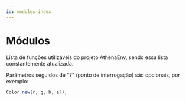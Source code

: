 ```yaml
---
id: modules-index
---
```


# Módulos

Lista de funções utilizáveis do projeto AthenaEnv, sendo essa lista constantemente atualizada.

Parâmetros seguidos de "?" (ponto de interrogação) são opcionais, por exemplo:

```js
Color.new(r, g, b, a?); 
```